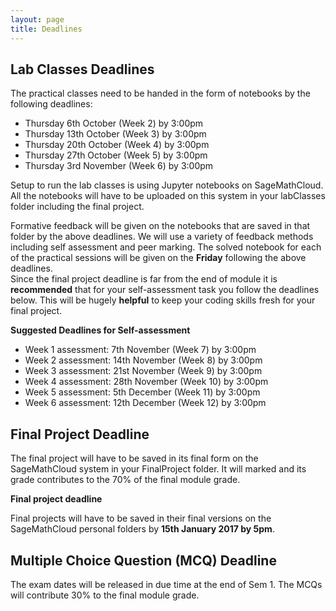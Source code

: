 ```yaml
---
layout: page
title: Deadlines
---
```


## Lab Classes Deadlines

The practical classes need to be handed in the form of notebooks by the following deadlines:

* Thursday 6th October (Week 2) by 3:00pm
* Thursday 13th October (Week 3) by 3:00pm
* Thursday 20th October (Week 4) by 3:00pm
* Thursday 27th October (Week 5) by 3:00pm
* Thursday 3rd November (Week 6) by 3:00pm

Setup to run the lab classes is using Jupyter notebooks on SageMathCloud.
All the notebooks will have to be uploaded on this system in your labClasses folder including the final project.

Formative feedback will be given on the notebooks that are saved in that folder by the above deadlines. We will use a variety of feedback methods including self assessment and peer marking. The solved notebook for each of the practical sessions will be given on the **Friday** following the above deadlines.  
Since the final project deadline is far from the end of module it is **recommended** that for your self-assessment task you follow the deadlines below. This will be hugely **helpful** to keep your coding skills fresh for your final project.  


**Suggested Deadlines for Self-assessment**


* Week 1 assessment: 7th November (Week 7) by 3:00pm
* Week 2 assessment: 14th November (Week 8) by 3:00pm
* Week 3 assessment: 21st November (Week 9) by 3:00pm
* Week 4 assessment: 28th November (Week 10) by 3:00pm
* Week 5 assessment: 5th December (Week 11) by 3:00pm
* Week 6 assessment: 12th December (Week 12) by 3:00pm


## Final Project Deadline

The final project will have to be saved in its final form on the SageMathCloud system in your FinalProject folder. It will marked and its grade contributes to the 70% of the final module grade.


**Final project deadline** 

Final projects will have to be saved in their final versions on the SageMathCloud personal folders by **15th January 2017 by 5pm**. 


## Multiple Choice Question (MCQ) Deadline

The exam dates will be released in due time at the end of Sem 1. 
The MCQs will contribute 30% to the final module grade.


